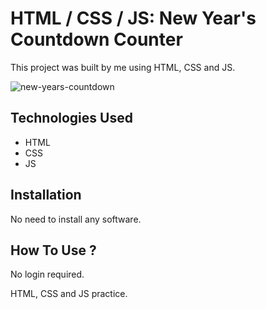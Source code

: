 # HTML / CSS / JS: New Year's Countdown Counter

This project was built by me using HTML, CSS and JS.

![new-years-countdown](https://user-images.githubusercontent.com/78431899/222934615-c8d48fdd-88b8-4df2-bda5-45be4d27df10.png)

## Technologies Used
- HTML
- CSS
- JS

## Installation
No need to install any software.

## How To Use ?
No login required.

HTML, CSS and JS practice.
